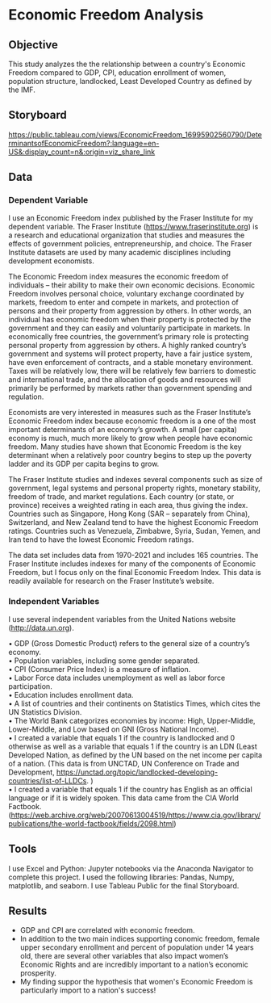 # Economic Freedom Analysis

## Objective
This study analyzes the the relationship between a country's Economic Freedom compared to GDP, CPI, education enrollment of women, population structure, landlocked, Least Developed Country as defined by the IMF.

## Storyboard
https://public.tableau.com/views/EconomicFreedom_16995902560790/DeterminantsofEconomicFreedom?:language=en-US&:display_count=n&:origin=viz_share_link

## Data

### Dependent Variable

I use an Economic Freedom index published by the Fraser Institute for my dependent variable. The Fraser Institute (https://www.fraserinstitute.org) is a research and educational organization that studies and measures the effects of government policies, entrepreneurship, and choice. The Fraser Institute datasets are used by many academic disciplines including development economists. 

The Economic Freedom index measures the economic freedom of individuals – their ability to make their own economic decisions. Economic Freedom involves personal choice, voluntary exchange coordinated by markets, freedom to enter and compete in markets, and protection of persons and their property from aggression by others. In other words, an individual has economic freedom when their property is protected by the government and they can easily and voluntarily participate in markets. In economically free countries, the government’s primary role is protecting personal property from aggression by others. A highly ranked country’s government and systems will protect property, have a fair justice system, have even enforcement of contracts, and a stable monetary environment. Taxes will be relatively low, there will be relatively few barriers to domestic and international trade, and the allocation of goods and resources will primarily be performed by markets rather than government spending and regulation. 

Economists are very interested in measures such as the Fraser Institute’s Economic Freedom index because economic freedom is a one of the most important determinants of an economy’s growth. A small (per capita) economy is much, much more likely to grow when people have economic freedom. Many studies have shown that Economic Freedom is the key determinant when a relatively poor country begins to step up the poverty ladder and its GDP per capita begins to grow. 

The Fraser Institute studies and indexes several components such as size of government, legal systems and personal property rights, monetary stability, freedom of trade, and market regulations. Each country (or state, or province) receives a weighted rating in each area, thus giving the index. Countries such as Singapore, Hong Kong (SAR – separately from China), Switzerland, and New Zealand tend to have the highest Economic Freedom ratings. Countries such as Venezuela, Zimbabwe, Syria, Sudan, Yemen, and Iran tend to have the lowest Economic Freedom ratings. 

The data set includes data from 1970-2021 and includes 165 countries. The Fraser Institute includes indexes for many of the components of Economic Freedom, but I focus only on the final Economic Freedom Index. This data is readily available for research on the Fraser Institute’s website. 

### Independent Variables

I use several independent variables from the United Nations website (http://data.un.org). 

•	GDP (Gross Domestic Product) refers to the general size of a country’s economy. <br>
•	Population variables, including some gender separated.<br>
•	CPI (Consumer Price Index) is a measure of inflation.<br>
•	Labor Force data includes unemployment as well as labor force participation.<br>
•	Education includes enrollment data. <br>
•	A list of countries and their continents on Statistics Times, which cites the UN Statistics Division. <br>
•	The World Bank categorizes economies by income: High, Upper-Middle, Lower-Middle, and Low based on GNI (Gross National Income). <br>
•	I created a variable that equals 1 if the country is landlocked and 0 otherwise as well as a variable that equals 1 if the country is an LDN (Least Developed Nation, as defined by the UN based on the net income per capita of a nation.  (This data is from UNCTAD, UN Conference on Trade and Development,  https://unctad.org/topic/landlocked-developing-countries/list-of-LLDCs. )<br>
•	I created a variable that equals 1 if the country has English as an official language or if it is widely spoken. This data came from the CIA World Factbook. (https://web.archive.org/web/20070613004519/https://www.cia.gov/library/publications/the-world-factbook/fields/2098.html) <br>

## Tools
I use Excel and Python: Jupyter notebooks via the Anaconda Navigator to complete this project. I used the following libraries: Pandas, Numpy, matplotlib, and seaborn. I use Tableau Public for the final Storyboard.

## Results
* GDP and CPI are correlated with economic freedom. 
* In addition to the two main indices supporting conomic freedom, female upper secondary enrollment and percent of population under 14 years old, there are several other variables that also impact women’s Economic Rights and are incredibly important to a nation’s economic prosperity. 
* My finding suppor the hypothesis that women's Economic Freedom is particularly import to a nation's success!
